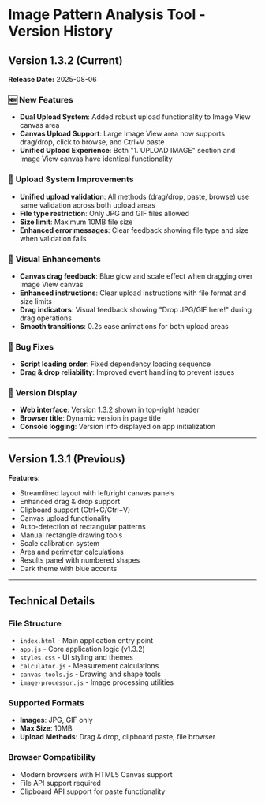 # Image Pattern Analysis Tool - Version History

## Version 1.3.2 (Current)
**Release Date:** 2025-08-06

### 🆕 **New Features**
- **Dual Upload System**: Added robust upload functionality to Image View canvas area
- **Canvas Upload Support**: Large Image View area now supports drag/drop, click to browse, and Ctrl+V paste
- **Unified Upload Experience**: Both "1. UPLOAD IMAGE" section and Image View canvas have identical functionality

### 🔧 **Upload System Improvements**
- **Unified upload validation**: All methods (drag/drop, paste, browse) use same validation across both upload areas
- **File type restriction**: Only JPG and GIF files allowed
- **Size limit**: Maximum 10MB file size
- **Enhanced error messages**: Clear feedback showing file type and size when validation fails

### 🎨 **Visual Enhancements**
- **Canvas drag feedback**: Blue glow and scale effect when dragging over Image View canvas
- **Enhanced instructions**: Clear upload instructions with file format and size limits
- **Drag indicators**: Visual feedback showing "Drop JPG/GIF here!" during drag operations
- **Smooth transitions**: 0.2s ease animations for both upload areas

### 🐛 **Bug Fixes**
- **Script loading order**: Fixed dependency loading sequence
- **Drag & drop reliability**: Improved event handling to prevent issues

### 📍 **Version Display**
- **Web interface**: Version 1.3.2 shown in top-right header
- **Browser title**: Dynamic version in page title
- **Console logging**: Version info displayed on app initialization

---

## Version 1.3.1 (Previous)
**Features:**
- Streamlined layout with left/right canvas panels
- Enhanced drag & drop support
- Clipboard support (Ctrl+C/Ctrl+V)
- Canvas upload functionality
- Auto-detection of rectangular patterns
- Manual rectangle drawing tools
- Scale calibration system
- Area and perimeter calculations
- Results panel with numbered shapes
- Dark theme with blue accents

---

## Technical Details

### **File Structure**
- `index.html` - Main application entry point
- `app.js` - Core application logic (v1.3.2)
- `styles.css` - UI styling and themes
- `calculator.js` - Measurement calculations
- `canvas-tools.js` - Drawing and shape tools
- `image-processor.js` - Image processing utilities

### **Supported Formats**
- **Images**: JPG, GIF only
- **Max Size**: 10MB
- **Upload Methods**: Drag & drop, clipboard paste, file browser

### **Browser Compatibility**
- Modern browsers with HTML5 Canvas support
- File API support required
- Clipboard API support for paste functionality

